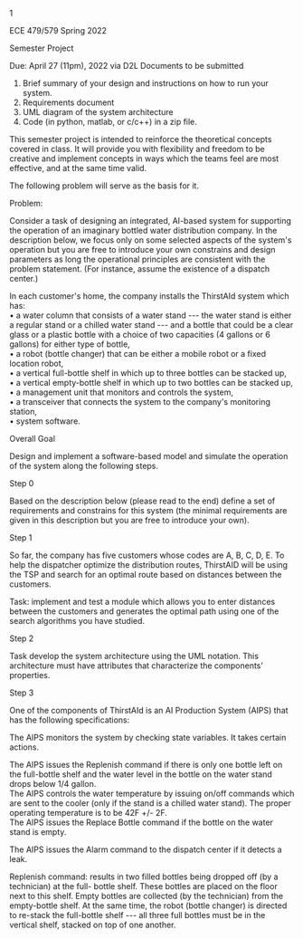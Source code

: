 
1
  
ECE 479/579 
Spring 2022 
 
 
Semester Project 
 
 
Due: April 27 (11pm), 2022 via D2L 
Documents to be submitted 
1. Brief summary of your design and instructions on how to run your system.  
2. Requirements document 
3. UML diagram of the system architecture 
4. Code (in python, matlab, or c/c++) in a zip file.  
 
 This semester project is intended to reinforce the theoretical concepts covered in class. It 
will provide you with flexibility and freedom to be creative and implement concepts in ways 
which the teams feel are most effective, and at the same time valid.  
   
The following problem will serve as the basis for it.  
  
Problem:   
 
Consider a task of designing an integrated, AI-based system for supporting the operation of 
an imaginary bottled water distribution company. In the description below, we focus only 
on some selected aspects of the system's operation but you are free to introduce your own 
constrains and design parameters as long the operational principles are consistent with 
the problem statement. (For instance, assume the existence of a dispatch center.) 
 
In each customer's home, the company installs the ThirstAId system which has:  
• a water column that consists of a water stand --- the water stand is either a regular 
stand or a chilled water stand --- and a bottle that could be a clear glass or a plastic 
bottle with a choice of two capacities (4 gallons or 6 gallons) for either type of bottle,  
• a robot (bottle changer) that can be either a mobile robot or a fixed location robot,   
• a vertical full-bottle shelf in which up to three bottles can be stacked up,  
• a vertical empty-bottle shelf in which up to two bottles can be stacked up, 
• a management unit that monitors and controls the system,  
• a transceiver that connects the system to the company's monitoring station,  
• system software.  
 
Overall Goal 
 
Design and implement a software-based model and simulate the operation of the system 
along the following steps. 
 
Step 0 
 
Based on the description below (please read to the end) define a set of requirements and 
constrains for this system (the minimal requirements are given in this description but you 
are free to introduce your own).  
 
Step 1  
 
So far, the company has five customers whose codes are A, B, C, D, E. To help the dispatcher 
optimize the distribution routes,  ThirstAID will be using the TSP and search for an optimal 
route based on distances between the customers.   
 
Task: 
  implement and test a module which allows you to enter distances between the 
customers and generates the optimal path using one of the search algorithms you have 
studied.   
  
Step 2 
 
Task 
  develop the system architecture using the UML notation.  This architecture must have 
attributes that characterize the components’ properties.  
 
Step 3 
 
One of the components of ThirstAId is an AI Production System (AIPS) that has the following 
specifications:  
 
  The AIPS monitors the system by checking state variables. It takes certain actions.   
  
   The AIPS issues the Replenish command if there is only one bottle left on the full-bottle 
shelf and the water level in the bottle on the water stand drops below 1/4 gallon.   
   The AIPS controls the water temperature by issuing on/off commands which are sent 
to the cooler (only if the stand is a chilled water stand). The proper operating temperature is to 
be 42F +/- 2F.             
   The AIPS issues the Replace Bottle command if the bottle on the water stand is empty.  
 
   The AIPS issues the Alarm command to the dispatch center if it detects a leak.   
  
Replenish command: results in two filled bottles being dropped off (by a technician) at the full-
bottle shelf. These bottles are placed on the floor next to this shelf. Empty bottles are collected 
(by the technician) from the empty-bottle shelf. At the same time, the robot (bottle changer) 
is directed to re-stack the full-bottle shelf --- all three full bottles must be in the vertical shelf, 
stacked on top of one another. 
